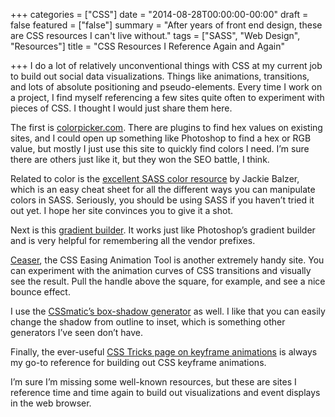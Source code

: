 +++
categories = ["CSS"]
date = "2014-08-28T00:00:00-00:00"
draft = false
featured = ["false"]
summary = "After years of front end design, these are CSS resources I can't live without."
tags = ["SASS", "Web Design", "Resources"]
title = "CSS Resources I Reference Again and Again"

+++
I do a lot of relatively unconventional things with CSS at my current job to build out social data visualizations. Things like animations, transitions, and lots of absolute positioning and pseudo-elements. Every time I work on a project, I find myself referencing a few sites quite often to experiment with pieces of CSS. I thought I would just share them here.

The first is [colorpicker.com](http://www.colorpicker.com/). There are plugins to find hex values on existing sites, and I could open up something like Photoshop to find a hex or RGB value, but mostly I just use this site to quickly find colors I need. I’m sure there are others just like it, but they won the SEO battle, I think.

Related to color is the [excellent SASS color resource](http://jackiebalzer.com/color) by Jackie Balzer, which is an easy cheat sheet for all the different ways you can manipulate colors in SASS. Seriously, you should be using SASS if you haven’t tried it out yet. I hope her site convinces you to give it a shot.

Next is this [gradient builder](http://www.colorzilla.com/gradient-editor/). It works just like Photoshop’s gradient builder and is very helpful for remembering all the vendor prefixes.

[Ceaser](http://matthewlein.com/ceaser/), the CSS Easing Animation Tool is another extremely handy site. You can experiment with the animation curves of CSS transitions and visually see the result. Pull the handle above the square, for example, and see a nice bounce effect.

I use the [CSSmatic’s box-shadow generator](http://www.cssmatic.com/box-shadow) as well. I like that you can easily change the shadow from outline to inset, which is something other generators I’ve seen don’t have.

Finally, the ever-useful [CSS Tricks page on keyframe animations](http://css-tricks.com/snippets/css/keyframe-animation-syntax/) is always my go-to reference for building out CSS keyframe animations.

I’m sure I’m missing some well-known resources, but these are sites I reference time and time again to build out visualizations and event displays in the web browser.
